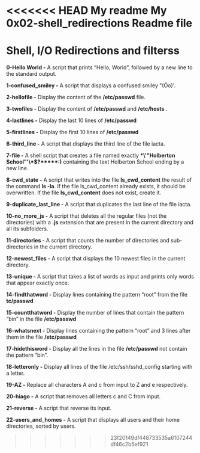 <<<<<<< HEAD
My readme
My 0x02-shell_redirections Readme file
=======
# Shell, I/O Redirections and filterss

**0-Hello World -** A script that prints “Hello, World”, followed by a new line to the standard output.

**1-confused_smiley -** A script that displays a confused smiley "(Ôo)'.

**2-hellofile -** Display the content of the **/etc/passwd** file.

**3-twofiles -** Display the content of **/etc/passwd** and **/etc/hosts** .

**4-lastlines -** Display the last 10 lines of **/etc/passwd**

**5-firstlines -** Display the first 10 lines of **/etc/passwd**

**6-third_line -** A script that displays the third line of the file iacta.

**7-file -** A shell script that creates a file named exactly **\*\\'"Holberton School"\'\\*$\?\*\*\*\*\*:)** containing the text Holberton School ending by a new line.

**8-cwd_state -**  A script that writes into the file **ls_cwd_content** the result of the command **ls -la**. If the file ls_cwd_content already exists, it should be overwritten. If the file **ls_cwd_content** does not exist, create it.

**9-duplicate_last_line -** A script that duplicates the last line of the file iacta.

**10-no_more_js -** A script that deletes all the regular files (not the directories) with a **.js** extension that are present in the current directory and all its subfolders.

**11-directories -** A  script that counts the number of directories and sub-directories in the current directory.

**12-newest_files -** A script that displays the 10 newest files in the current directory.

**13-unique -** A script that takes a list of words as input and prints only words that appear exactly once.

**14-findthatword -** Display lines containing the pattern “root” from the file **tc/passwd**

**15-countthatword -** Display the number of lines that contain the pattern “bin” in the file **/etc/passwd**

**16-whatsnext -** Display lines containing the pattern “root” and 3 lines after them in the file **/etc/passwd**

**17-hidethisword -** Display all the lines in the file **/etc/passwd** not contain the pattern “bin”.

**18-letteronly -** Display all lines of the file /etc/ssh/sshd_config starting with a letter.

**19-AZ -** Replace all characters A and c from input to Z and e respectively.

**20-hiago -** A  script that removes all letters c and C from input.

**21-reverse -** A  script that reverse its input.

**22-users_and_homes -** A script that displays all users and their home directories, sorted by users.
>>>>>>> 23f20149df448733535a6107244df46c2b5ef921
